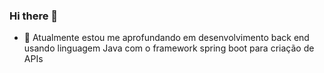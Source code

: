 ### Hi there 👋

- 🌱 Atualmente estou me aprofundando em desenvolvimento back end usando linguagem Java com o framework spring boot para criação de APIs

